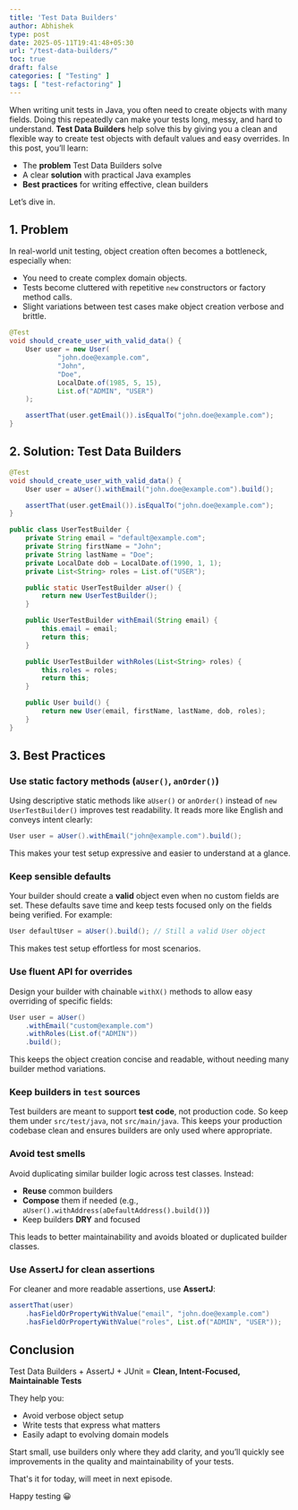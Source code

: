 ```yaml
---
title: 'Test Data Builders'
author: Abhishek
type: post
date: 2025-05-11T19:41:48+05:30
url: "/test-data-builders/"
toc: true
draft: false
categories: [ "Testing" ]
tags: [ "test-refactoring" ]
---
```


When writing unit tests in Java, you often need to create objects with many fields. Doing this repeatedly can make your
tests long, messy, and hard to understand. **Test Data Builders** help solve this by giving you a clean and flexible way
to create test objects with default values and easy overrides.
In this post, you’ll learn:

- The **problem** Test Data Builders solve
- A clear **solution** with practical Java examples
- **Best practices** for writing effective, clean builders

Let’s dive in.

## 1. Problem

In real-world unit testing, object creation often becomes a bottleneck, especially when:

- You need to create complex domain objects.
- Tests become cluttered with repetitive `new` constructors or factory method calls.
- Slight variations between test cases make object creation verbose and brittle.

```java
@Test
void should_create_user_with_valid_data() {
    User user = new User(
            "john.doe@example.com",
            "John",
            "Doe",
            LocalDate.of(1985, 5, 15),
            List.of("ADMIN", "USER")
    );

    assertThat(user.getEmail()).isEqualTo("john.doe@example.com");
}
```

## 2. Solution: Test Data Builders

```java
@Test
void should_create_user_with_valid_data() {
    User user = aUser().withEmail("john.doe@example.com").build();

    assertThat(user.getEmail()).isEqualTo("john.doe@example.com");
}
```

```java
public class UserTestBuilder {
    private String email = "default@example.com";
    private String firstName = "John";
    private String lastName = "Doe";
    private LocalDate dob = LocalDate.of(1990, 1, 1);
    private List<String> roles = List.of("USER");

    public static UserTestBuilder aUser() {
        return new UserTestBuilder();
    }

    public UserTestBuilder withEmail(String email) {
        this.email = email;
        return this;
    }

    public UserTestBuilder withRoles(List<String> roles) {
        this.roles = roles;
        return this;
    }

    public User build() {
        return new User(email, firstName, lastName, dob, roles);
    }
}
```

## 3. Best Practices

### Use static factory methods (`aUser()`, `anOrder()`)

Using descriptive static methods like `aUser()` or `anOrder()` instead of `new UserTestBuilder()` improves test readability. It reads more like English and conveys intent clearly:
```java
User user = aUser().withEmail("john@example.com").build();
```
This makes your test setup expressive and easier to understand at a glance.

### Keep sensible defaults

Your builder should create a **valid** object even when no custom fields are set. These defaults save time and keep tests focused only on the fields being verified. For example:
```java
User defaultUser = aUser().build(); // Still a valid User object
```
This makes test setup effortless for most scenarios.

### Use fluent API for overrides

Design your builder with chainable `withX()` methods to allow easy overriding of specific fields:
```java
User user = aUser()
    .withEmail("custom@example.com")
    .withRoles(List.of("ADMIN"))
    .build();
```
This keeps the object creation concise and readable, without needing many builder method variations.

### Keep builders in `test` sources

Test builders are meant to support **test code**, not production code. So keep them under `src/test/java`, not `src/main/java`. This keeps your production codebase clean and ensures builders are only used where appropriate.

### Avoid test smells

Avoid duplicating similar builder logic across test classes. Instead:
- **Reuse** common builders
- **Compose** them if needed (e.g., `aUser().withAddress(aDefaultAddress().build())`)
- Keep builders **DRY** and focused

This leads to better maintainability and avoids bloated or duplicated builder classes.

### Use AssertJ for clean assertions

For cleaner and more readable assertions, use **AssertJ**:
```java
assertThat(user)
    .hasFieldOrPropertyWithValue("email", "john.doe@example.com")
    .hasFieldOrPropertyWithValue("roles", List.of("ADMIN", "USER"));
```

## Conclusion

Test Data Builders + AssertJ + JUnit = **Clean, Intent-Focused, Maintainable Tests**

They help you:

- Avoid verbose object setup
- Write tests that express what matters
- Easily adapt to evolving domain models

Start small, use builders only where they add clarity, and you’ll quickly see improvements in the quality and
maintainability of your tests.

That's it for today, will meet in next episode.

Happy testing :grinning:
